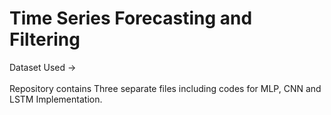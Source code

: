 # Time Series Forecasting and Filtering
Dataset Used -> <br /> <br />
Repository contains Three separate files including codes for MLP, CNN and LSTM Implementation. <br />
